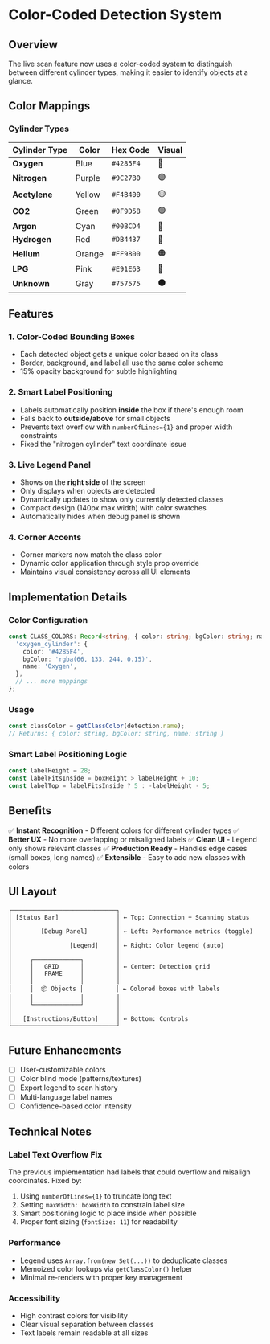 # Color-Coded Detection System

## Overview
The live scan feature now uses a color-coded system to distinguish between different cylinder types, making it easier to identify objects at a glance.

## Color Mappings

### Cylinder Types

| Cylinder Type | Color | Hex Code | Visual |
|--------------|-------|----------|--------|
| **Oxygen** | Blue | `#4285F4` | 🔵 |
| **Nitrogen** | Purple | `#9C27B0` | 🟣 |
| **Acetylene** | Yellow | `#F4B400` | 🟡 |
| **CO2** | Green | `#0F9D58` | 🟢 |
| **Argon** | Cyan | `#00BCD4` | 🔷 |
| **Hydrogen** | Red | `#DB4437` | 🔴 |
| **Helium** | Orange | `#FF9800` | 🟠 |
| **LPG** | Pink | `#E91E63` | 🩷 |
| **Unknown** | Gray | `#757575` | ⚫ |

## Features

### 1. **Color-Coded Bounding Boxes**
- Each detected object gets a unique color based on its class
- Border, background, and label all use the same color scheme
- 15% opacity background for subtle highlighting

### 2. **Smart Label Positioning**
- Labels automatically position **inside** the box if there's enough room
- Falls back to **outside/above** for small objects
- Prevents text overflow with `numberOfLines={1}` and proper width constraints
- Fixed the "nitrogen cylinder" text coordinate issue

### 3. **Live Legend Panel**
- Shows on the **right side** of the screen
- Only displays when objects are detected
- Dynamically updates to show only currently detected classes
- Compact design (140px max width) with color swatches
- Automatically hides when debug panel is shown

### 4. **Corner Accents**
- Corner markers now match the class color
- Dynamic color application through style prop override
- Maintains visual consistency across all UI elements

## Implementation Details

### Color Configuration
```typescript
const CLASS_COLORS: Record<string, { color: string; bgColor: string; name: string }> = {
  'oxygen_cylinder': {
    color: '#4285F4',
    bgColor: 'rgba(66, 133, 244, 0.15)',
    name: 'Oxygen',
  },
  // ... more mappings
};
```

### Usage
```typescript
const classColor = getClassColor(detection.name);
// Returns: { color: string, bgColor: string, name: string }
```

### Smart Label Positioning Logic
```typescript
const labelHeight = 28;
const labelFitsInside = boxHeight > labelHeight + 10;
const labelTop = labelFitsInside ? 5 : -labelHeight - 5;
```

## Benefits

✅ **Instant Recognition** - Different colors for different cylinder types
✅ **Better UX** - No more overlapping or misaligned labels
✅ **Clean UI** - Legend only shows relevant classes
✅ **Production Ready** - Handles edge cases (small boxes, long names)
✅ **Extensible** - Easy to add new classes with colors

## UI Layout

```
┌─────────────────────────────┐
│ [Status Bar]                │ ← Top: Connection + Scanning status
│                             │
│        [Debug Panel]        │ ← Left: Performance metrics (toggle)
│                             │
│                [Legend]     │ ← Right: Color legend (auto)
│                             │
│     ┌─────────────┐         │
│     │   GRID      │         │ ← Center: Detection grid
│     │   FRAME     │         │
│     │             │         │
│     │  📦 Objects │         │ ← Colored boxes with labels
│     │             │         │
│     └─────────────┘         │
│                             │
│   [Instructions/Button]     │ ← Bottom: Controls
└─────────────────────────────┘
```

## Future Enhancements

- [ ] User-customizable colors
- [ ] Color blind mode (patterns/textures)
- [ ] Export legend to scan history
- [ ] Multi-language label names
- [ ] Confidence-based color intensity

## Technical Notes

### Label Text Overflow Fix
The previous implementation had labels that could overflow and misalign coordinates. Fixed by:
1. Using `numberOfLines={1}` to truncate long text
2. Setting `maxWidth: boxWidth` to constrain label size
3. Smart positioning logic to place inside when possible
4. Proper font sizing (`fontSize: 11`) for readability

### Performance
- Legend uses `Array.from(new Set(...))` to deduplicate classes
- Memoized color lookups via `getClassColor()` helper
- Minimal re-renders with proper key management

### Accessibility
- High contrast colors for visibility
- Clear visual separation between classes
- Text labels remain readable at all sizes
